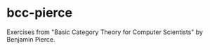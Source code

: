 bcc-pierce
==========

Exercises from "Basic Category Theory for Computer Scientists" by Benjamin Pierce.
